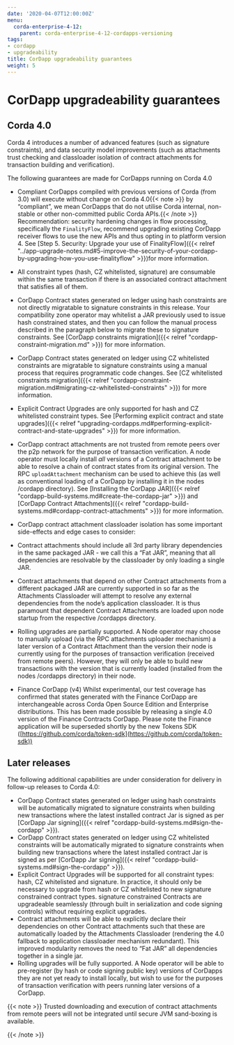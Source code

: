 ```yaml
---
date: '2020-04-07T12:00:00Z'
menu:
  corda-enterprise-4-12:
    parent: corda-enterprise-4-12-cordapps-versioning
tags:
- cordapp
- upgradeability
title: CorDapp upgradeability guarantees
weight: 5
---
```


# CorDapp upgradeability guarantees

## Corda 4.0

Corda 4 introduces a number of advanced features (such as signature constraints), and data security model improvements (such as attachments
trust checking and classloader isolation of contract attachments for transaction building and verification).

The following guarantees are made for CorDapps running on Corda 4.0


* Compliant CorDapps compiled with previous versions of Corda (from 3.0) will execute without change on Corda 4.0{{< note >}}
by “compliant”, we mean CorDapps that do not utilise Corda internal, non-stable or other non-committed public Corda APIs.{{< /note >}}
Recommendation: security hardening changes in flow processing, specifically the `FinalityFlow`, recommend upgrading existing CorDapp
receiver flows to use the new APIs and thus opting in to platform version 4. See [Step 5. Security: Upgrade your use of FinalityFlow]({{< relref "../app-upgrade-notes.md#5-improve-the-security-of-your-cordapp-by-upgrading-how-you-use-finalityflow" >}})for more information.
* All constraint types (hash, CZ whitelisted, signature) are consumable within the same transaction if there is an associated contract attachment that satisfies all of them.
* CorDapp Contract states generated on ledger using hash constraints are not directly migratable to signature constraints in this release.
Your compatibility zone operator may whitelist a JAR previously used to issue hash constrained states, and then you can follow the manual
process described in the paragraph below to migrate these to signature constraints. See [CorDapp constraints migration]({{< relref "cordapp-constraint-migration.md" >}}) for more information.
* CorDapp Contract states generated on ledger using CZ whitelisted constraints are migratable to signature constraints using a manual process
that requires programmatic code changes. See [CZ whitelisted constraints migration]({{< relref "cordapp-constraint-migration.md#migrating-cz-whitelisted-constraints" >}}) for more information.
* Explicit Contract Upgrades are only supported for hash and CZ whitelisted constraint types. See [Performing explicit contract and state upgrades]({{< relref "upgrading-cordapps.md#performing-explicit-contract-and-state-upgrades" >}}) for more information.
* CorDapp contract attachments are not trusted from remote peers over the p2p network for the purpose of transaction verification.
A node operator must locally install *all* versions of a Contract attachment to be able to resolve a chain of contract states from its original version.
The RPC `uploadAttachment` mechanism can be used to achieve this (as well as conventional loading of a CorDapp by installing it in the nodes /cordapp directory).
See [Installing the CorDapp JAR]({{< relref "cordapp-build-systems.md#create-the-cordapp-jar" >}}) and [CorDapp Contract Attachments]({{< relref "cordapp-build-systems.md#cordapp-contract-attachments" >}}) for more information.
* CorDapp contract attachment classloader isolation has some important side-effects and edge cases to consider:
* Contract attachments should include all 3rd party library dependencies in the same packaged JAR - we call this a “Fat JAR”,
meaning that all dependencies are resolvable by the classloader by only loading a single JAR.
* Contract attachments that depend on other Contract attachments from a different packaged JAR are currently supported in so far as the Attachments Classloader
will attempt to resolve any external dependencies from the node’s application classloader. It is thus paramount that dependent Contract
Attachments are loaded upon node startup from the respective /cordapps directory.


* Rolling upgrades are partially supported.
A Node operator may choose to manually upload (via the RPC attachments uploader mechanism) a later version of a Contract Attachment than
the version their node is currently using for the purposes of transaction verification (received from remote peers). However, they will only
be able to build new transactions with the version that is currently loaded (installed from the nodes /cordapps directory) in their node.
* Finance CorDapp (v4)
Whilst experimental, our test coverage has confirmed that states generated with the Finance CorDapp are interchangeable across Corda Open Source Edition
and Enterprise distributions. This has been made possible by releasing a single 4.0 version of the Finance Contracts CorDapp.
Please note the Finance application will be superseded shortly by the new Tokens SDK ([https://github.com/corda/token-sdk](https://github.com/corda/token-sdk))


## Later releases

The following additional capabilities are under consideration for delivery in follow-up releases to Corda 4.0:


* CorDapp Contract states generated on ledger using hash constraints will be automatically migrated to signature constraints when building new transactions
where the latest installed contract Jar is signed as per [CorDapp Jar signing]({{< relref "cordapp-build-systems.md#sign-the-cordapp" >}}).
* CorDapp Contract states generated on ledger using CZ whitelisted constraints will be automatically migrated to signature constraints when building new transactions
where the latest installed contract Jar is signed as per [CorDapp Jar signing]({{< relref "cordapp-build-systems.md#sign-the-cordapp" >}}).
* Explicit Contract Upgrades will be supported for all constraint types: hash, CZ whitelisted and signature.
In practice, it should only be necessary to upgrade from hash or CZ whitelisted to new signature constrained contract types.
signature constrained Contracts are upgradeable seamlessly (through built in serialization and code signing controls) without requiring explicit upgrades.
* Contract attachments will be able to explicitly declare their dependencies on other Contract attachments such that these are automatically
loaded by the Attachments Classloader (rendering the 4.0 fallback to application classloader mechanism redundant).
This improved modularity removes the need to “Fat JAR” all dependencies together in a single jar.
* Rolling upgrades will be fully supported.
A Node operator will be able to pre-register (by hash or code signing public key) versions of CorDapps they are not yet ready to install locally,
but wish to use for the purposes of transaction verification with peers running later versions of a CorDapp.

{{< note >}}
Trusted downloading and execution of contract attachments from remote peers will not be integrated until secure JVM sand-boxing is available.

{{< /note >}}
